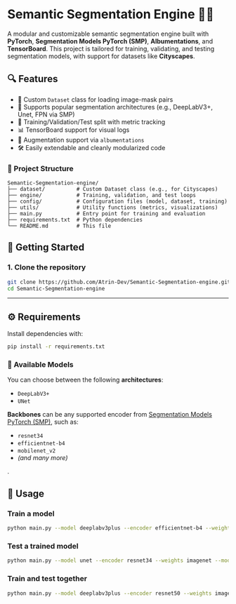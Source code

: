 # Semantic Segmentation Engine 🚗🌆

A modular and customizable semantic segmentation engine built with **PyTorch**, **Segmentation Models PyTorch (SMP)**, **Albumentations**, and **TensorBoard**. This project is tailored for training, validating, and testing segmentation models, with support for datasets like **Cityscapes**.

## 🔍 Features

- 📂 Custom `Dataset` class for loading image-mask pairs
- 🧠 Supports popular segmentation architectures (e.g., DeepLabV3+, Unet, FPN via SMP)
- 🔁 Training/Validation/Test split with metric tracking
- 📊 TensorBoard support for visual logs
- 🔄 Augmentation support via `albumentations`
- 🛠️ Easily extendable and cleanly modularized code

### 📁 Project Structure

```
Semantic-Segmentation-engine/
├── dataset/          # Custom Dataset class (e.g., for Cityscapes)
├── engine/           # Training, validation, and test loops
├── config/           # Configuration files (model, dataset, training)
├── utils/            # Utility functions (metrics, visualizations)
├── main.py           # Entry point for training and evaluation
├── requirements.txt  # Python dependencies
└── README.md         # This file
```

## 🚀 Getting Started

### 1. Clone the repository

```bash
git clone https://github.com/Atrin-Dev/Semantic-Segmentation-engine.git
cd Semantic-Segmentation-engine
```

---

## ⚙️ Requirements

Install dependencies with:

```bash
pip install -r requirements.txt
```
### 🧠 Available Models

You can choose between the following **architectures**:

- `DeepLabV3+`
- `UNet`

**Backbones** can be any supported encoder from [Segmentation Models PyTorch (SMP)](https://github.com/qubvel/segmentation_models.pytorch), such as:

- `resnet34`
- `efficientnet-b4`
- `mobilenet_v2`
- *(and many more)*

.

## 🚀 Usage
### Train a model
```bash
python main.py --model deeplabv3plus --encoder efficientnet-b4 --weights imagenet --mode train
```
### Test a trained model
```bash
python main.py --model unet --encoder resnet34 --weights imagenet --mode test
```
### Train and test together
```bash
python main.py --model deeplabv3plus --encoder resnet50 --weights imagenet --mode all
```
